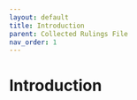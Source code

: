 ```yaml
---
layout: default
title: Introduction
parent: Collected Rulings File
nav_order: 1
---
```


# Introduction
